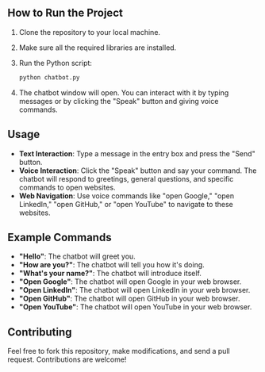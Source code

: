## How to Run the Project

1. Clone the repository to your local machine.

2. Make sure all the required libraries are installed.

3. Run the Python script:

    ```bash
    python chatbot.py
    ```

4. The chatbot window will open. You can interact with it by typing messages or by clicking the "Speak" button and giving voice commands.

## Usage

- **Text Interaction**: Type a message in the entry box and press the "Send" button.
- **Voice Interaction**: Click the "Speak" button and say your command. The chatbot will respond to greetings, general questions, and specific commands to open websites.
- **Web Navigation**: Use voice commands like "open Google," "open LinkedIn," "open GitHub," or "open YouTube" to navigate to these websites.

## Example Commands

- **"Hello"**: The chatbot will greet you.
- **"How are you?"**: The chatbot will tell you how it's doing.
- **"What's your name?"**: The chatbot will introduce itself.
- **"Open Google"**: The chatbot will open Google in your web browser.
- **"Open LinkedIn"**: The chatbot will open LinkedIn in your web browser.
- **"Open GitHub"**: The chatbot will open GitHub in your web browser.
- **"Open YouTube"**: The chatbot will open YouTube in your web browser.

## Contributing

Feel free to fork this repository, make modifications, and send a pull request. Contributions are welcome!


